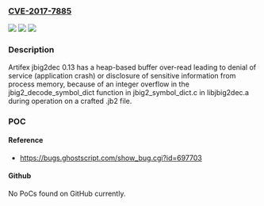 ### [CVE-2017-7885](https://cve.mitre.org/cgi-bin/cvename.cgi?name=CVE-2017-7885)
![](https://img.shields.io/static/v1?label=Product&message=n%2Fa&color=blue)
![](https://img.shields.io/static/v1?label=Version&message=n%2Fa&color=blue)
![](https://img.shields.io/static/v1?label=Vulnerability&message=n%2Fa&color=brighgreen)

### Description

Artifex jbig2dec 0.13 has a heap-based buffer over-read leading to denial of service (application crash) or disclosure of sensitive information from process memory, because of an integer overflow in the jbig2_decode_symbol_dict function in jbig2_symbol_dict.c in libjbig2dec.a during operation on a crafted .jb2 file.

### POC

#### Reference
- https://bugs.ghostscript.com/show_bug.cgi?id=697703

#### Github
No PoCs found on GitHub currently.

